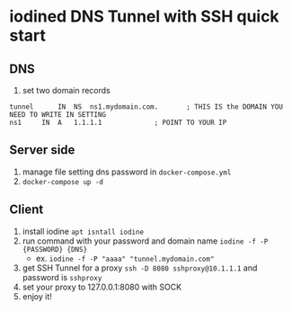 # iodined DNS Tunnel with SSH quick start
## DNS 
1. 	set two domain records
```
tunnel		IN	NS	ns1.mydomain.com.		; THIS IS the DOMAIN YOU NEED TO WRITE IN SETTING
ns1		IN	A	1.1.1.1				; POINT TO YOUR IP
  ```
## Server side
1. manage file setting dns password in `docker-compose.yml`
2. `docker-compose up -d`

## Client 
1. install iodine  `apt isntall iodine`
2. run command with your password and domain name `iodine -f -P {PASSWORD} {DNS}` 
    - ex. `iodine -f -P "aaaa" "tunnel.mydomain.com"`
3. get SSH Tunnel for a proxy  `ssh -D 8080 sshproxy@10.1.1.1` and password is `sshproxy`
4. set your proxy to 127.0.0.1:8080 with SOCK
5. enjoy it!
